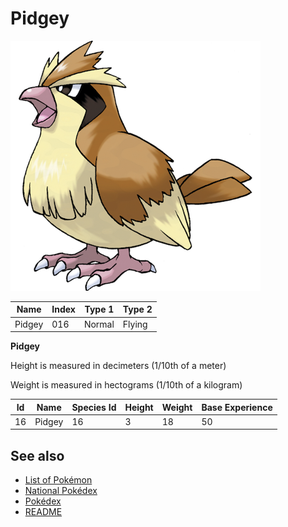 # Pidgey


![Pidgey](images/016.png)

| **Name** | **Index** | **Type 1** | **Type 2** |
|----|----|----|----|
| Pidgey | 016 | Normal | Flying  |

**Pidgey** 


Height is measured in decimeters (1/10th of a meter)

Weight is measured in hectograms (1/10th of a kilogram)

| **Id** | **Name** | **Species Id** | **Height** | **Weight** | **Base Experience** |
|--------|----------|----------------|------------|------------|---------------------|
| 16 | Pidgey | 16 | 3 | 18 | 50 |


## See also

- [List of Pokémon](../pokemon.md)
- [National Pokédex](../national_pokedex.md)
- [Pokédex](../pokedex.md)
- [README](../README.md)
